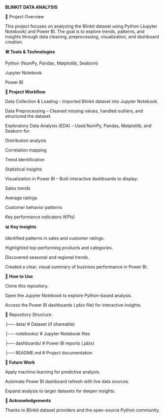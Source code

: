 **BLINKIT DATA ANALYSIS**

📌 Project Overview

This project focuses on analyzing the Blinkit dataset using Python (Jupyter Notebook) and Power BI.
The goal is to explore trends, patterns, and insights through data cleaning, preprocessing, visualization, and dashboard creation.

**🛠️ Tools & Technologies**

Python (NumPy, Pandas, Matplotlib, Seaborn)

Jupyter Notebook

Power BI

**📂 Project Workflow**


Data Collection & Loading – Imported Blinkit dataset into Jupyter Notebook.

Data Preprocessing – Cleaned missing values, handled outliers, and structured the dataset.

Exploratory Data Analysis (EDA) – Used NumPy, Pandas, Matplotlib, and Seaborn for:

Distribution analysis

Correlation mapping

Trend identification

Statistical insights

Visualization in Power BI – Built interactive dashboards to display:

Sales trends

Average ratings

Customer behavior patterns

Key performance indicators (KPIs)

**📊 Key Insights**


Identified patterns in sales and customer ratings.

Highlighted top-performing products and categories.

Discovered seasonal and regional trends.

Created a clear, visual summary of business performance in Power BI.

**🚀 How to Use**


Clone this repository.

Open the Jupyter Notebook to explore Python-based analysis.

Access the Power BI dashboards (.pbix file) for interactive insights.

📁 Repository Structure:

├── data/               # Dataset (if shareable)

├── notebooks/          # Jupyter Notebook files

├── dashboards/         # Power BI reports (.pbix)

├── README.md           # Project documentation


**📌 Future Work**


Apply machine learning for predictive analysis.

Automate Power BI dashboard refresh with live data sources.

Expand analysis to larger datasets for deeper insights.


**🙌 Acknowledgements**


Thanks to Blinkit dataset providers and the open-source Python community.

